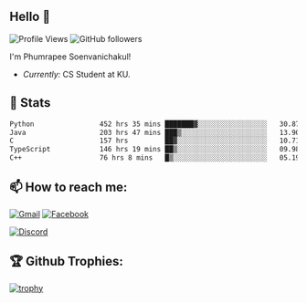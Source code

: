 
<h2>Hello 👋</h2> 

![Profile Views](https://komarev.com/ghpvc/?username=Homiez09&label=Profile%20views&color=0e75b6&style=flat)
![GitHub followers](https://img.shields.io/github/followers/HomieZ09.svg?style=social&label=Follow)


I'm Phumrapee Soenvanichakul!

- <i>Currently:</i> CS Student at KU.

<h2>👀 Stats</h2>

<!--START_SECTION:waka-->

```txt
Python                452 hrs 35 mins ███████▓░░░░░░░░░░░░░░░░░   30.87 %
Java                  203 hrs 47 mins ███▒░░░░░░░░░░░░░░░░░░░░░   13.90 %
C                     157 hrs         ██▓░░░░░░░░░░░░░░░░░░░░░░   10.71 %
TypeScript            146 hrs 19 mins ██▒░░░░░░░░░░░░░░░░░░░░░░   09.98 %
C++                   76 hrs 8 mins   █▒░░░░░░░░░░░░░░░░░░░░░░░   05.19 %
```

<!--END_SECTION:waka-->

<h2>📫 How to reach me:</h2>

<a href="mailto:phumrapeesoen1@gmail.com">![Gmail](https://img.shields.io/badge/Gmail-D14836?style=for-the-badge&logo=gmail&logoColor=white)</a> 
<a href="https://web.facebook.com/phumrapee.soenvanichakul.3/">![Facebook](https://img.shields.io/badge/Facebook-4267B2?style=for-the-badge&logo=facebook&logoColor=white)</a>

<a href="https://discord.gg/EWnAEUtFVm">![Discord](https://discord.c99.nl/widget/theme-1/297740667784921089.png)</a> 

<h2>🏆 Github Trophies:</h2>

[![trophy](https://github-profile-trophy.vercel.app/?username=Homiez09&theme=discord&row=1)](https://github.com/ryo-ma/github-profile-trophy)
